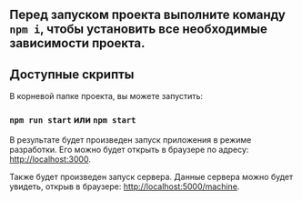 ## Перед запуском проекта выполните команду `npm i`, чтобы установить все необходимые зависимости проекта.

## Доступные скрипты

В корневой папке проекта, вы можете запустить:

### `npm run start` или `npm start`

В результате будет произведен запуск приложения в режиме разработки.
Его можно будет открыть в браузере по адресу: [http://localhost:3000](http://localhost:3000). 

Также будет произведен запуск сервера.
Данные сервера можно будет увидеть, открыв в браузере: [http://localhost:5000/machine](http://localhost:5000/machine). 
